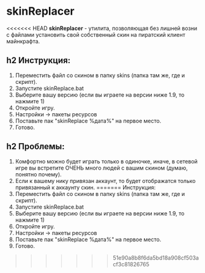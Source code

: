 # skinReplacer

<<<<<<< HEAD
**skinReplacer** - утилита, позволяющая без лишней возни с файлами установить
свой собственный скин на пиратский клиент майнкрафта.

h2 Инструкция:
-----------------------------------
1. Переместить файл со скином в папку skins (папка там же, где и скрипт).
2. Запустите skinReplace.bat
3. Выберите вашу версию (если вы играете на версии ниже 1.9, то нажмите 1)
4. Откройте игру.
5. Настройки -> пакеты ресурсов
6. Поставьте пак "skinReplace %дата%" на первое место.
7. Готово.

h2 Проблемы:
-----------------------------------
1. Комфортно можно будет играть только в одиночке, иначе, в сетевой
игре вы встретите ОЧЕНЬ много людей с вашим скином (думаю, понятно почему).
2. Если к вашему нику привязан аккаунт, то будет отображатся только привязанный
к аккаунту скин.
=======
Инструкция:
1. Переместить файл со скином в папку skins
(папка там же, где и скрипт).
2. Запустите skinReplace.bat
3. Выберите вашу версию (если вы играете на
версии ниже 1.9, то нажмите 1)
4. Откройте игру.
5. Настройки -> пакеты ресурсов
6. Поставьте пак "skinReplace %дата%" на
первое место.
7. Готово.
>>>>>>> 51e90a8b8f6da5bd18a908cf503acf3c81826765
